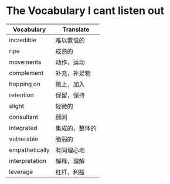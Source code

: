 # The Vocabulary I cant listen out

| Vocabulary     | Translate      |
| -------------- | -------------- |
| incredible     | 难以置信的     |
| ripe           | 成熟的         |
| movements      | 动作，运动     |
| complement     | 补充，补足物   |
| hopping on     | 跳上，加入     |
| retention      | 保留，保持     |
| slight         | 轻微的         |
| consultant     | 顾问           |
| integrated     | 集成的，整体的 |
| vulnerable     | 脆弱的         |
| empathetically | 有同理心地     |
| interpretation | 解释，理解     |
| leverage       | 杠杆，利益     |
